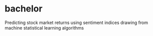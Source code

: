 # bachelor
Predicting stock market returns using sentiment indices drawing from machine statistical learning algorithms
